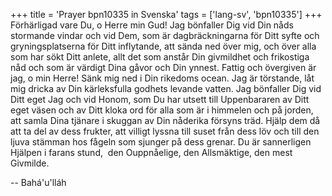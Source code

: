 +++
title = 'Prayer bpn10335 in Svenska'
tags = ['lang-sv', 'bpn10335']
+++
Förhärligad vare Du, o Herre min Gud! Jag bönfaller Dig vid Din nåds stormande vindar och vid Dem, som är dagbräckningarna för Ditt syfte och gryningsplatserna för Ditt inflytande, att sända ned över mig, och över alla som har sökt Ditt anlete, allt det som anstår Din givmildhet och frikostiga nåd och som är värdigt Dina gåvor och Din ynnest. Fattig och övergiven är jag, o min Herre! Sänk mig ned i Din rikedoms ocean. Jag är törstande, låt mig dricka av Din kärleksfulla godhets levande vatten. 
Jag bönfaller Dig vid Ditt eget Jag och vid Honom, som Du har utsett till Uppenbararen av Ditt eget väsen och av Ditt kloka ord för alla som är i himmelen och på jorden, att samla Dina tjänare i skuggan av Din nåderika försyns träd. Hjälp dem då att ta del av dess frukter, att villigt lyssna till suset från dess löv och till den ljuva stämman hos fågeln som sjunger på dess grenar.
Du är sannerligen Hjälpen i farans stund,  den Ouppnåelige, den Allsmäktige, den mest Givmilde.

-- Bahá'u'lláh
